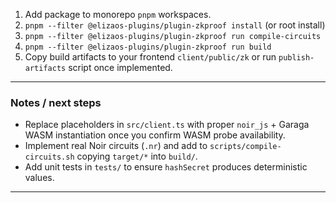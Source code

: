 1. Add package to monorepo `pnpm` workspaces.
2. `pnpm --filter @elizaos-plugins/plugin-zkproof install` (or root install)
3. `pnpm --filter @elizaos-plugins/plugin-zkproof run compile-circuits`
4. `pnpm --filter @elizaos-plugins/plugin-zkproof run build`
5. Copy build artifacts to your frontend `client/public/zk` or run `publish-artifacts` script once implemented.


---


### Notes / next steps
- Replace placeholders in `src/client.ts` with proper `noir_js` + Garaga WASM instantiation once you confirm WASM probe availability.
- Implement real Noir circuits (`.nr`) and add to `scripts/compile-circuits.sh` copying `target/*` into `build/`.
- Add unit tests in `tests/` to ensure `hashSecret` produces deterministic values.


---